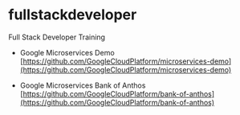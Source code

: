 # fullstackdeveloper
Full Stack Developer Training


- Google Microservices Demo [https://github.com/GoogleCloudPlatform/microservices-demo](https://github.com/GoogleCloudPlatform/microservices-demo)

- Google Microservices Bank of Anthos [https://github.com/GoogleCloudPlatform/bank-of-anthos](https://github.com/GoogleCloudPlatform/bank-of-anthos)